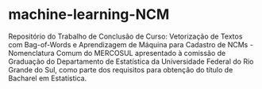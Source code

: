 # machine-learning-NCM
Repositório do Trabalho de Conclusão de Curso: Vetorização de Textos com Bag-of-Words e Aprendizagem de Máquina para Cadastro de NCMs - Nomenclatura Comum do MERCOSUL apresentado à comissão de Graduação do Departamento de Estatística da Universidade Federal do Rio Grande do Sul, como parte dos requisitos para obtenção do título de Bacharel em Estatística.
